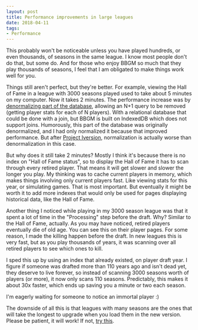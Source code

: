 ```yaml
---
layout: post
title: Performance improvements in large leagues
date: 2018-04-11
tags:
- Performance
---
```


This probably won't be noticeable unless you have played hundreds, or even thousands, of seasons in the same league. I know most people don't do that, but some do. And for those who enjoy BBGM so much that they play thousands of seasons, I feel that I am obligated to make things work well for you.

Things still aren't perfect, but they're better. For example, viewing the Hall of Fame in a league with 3000 seasons played used to take about 5 minutes on my computer. Now it takes 2 minutes. The performance increase was by [denormalizing part of the database](https://en.wikipedia.org/wiki/Database_normalization), allowing an N+1 query to be removed (getting player stats for each of N players). With a relational database that could be done with a join, but BBGM is built on IndexedDB which does not support joins. Humorously, this part of the database was originally denormalized, and I had only normalized it because that improved performance. But after [Project Iversion](https://basketball-gm.com/blog/tag/project-iverson/), normalization is actually worse than denormalization in this case.

<!--more-->

But why does it still take 2 minutes? Mostly I think it's because there is no index on "Hall of Fame status", so to display the Hall of Fame it has to scan through every retired player. That means it will get slower and slower the longer you play. My thinking was to cache current players in memory, which makes things involving only current players fast. Like viewing stats for this year, or simulating games. That is most important. But eventually it might be worth it to add more indexes that would only be used for pages displaying historical data, like the Hall of Fame.

Another thing I noticed while playing in my 3000 season league was that it spent a lot of time in the "Processing" step before the draft. Why? Similar to the Hall of Fame, actually. As you may have noticed, retired players eventually die of old age. You can see this on their player pages. For some reason, I made the killing happen before the draft. In new leagues this is very fast, but as you play thousands of years, it was scanning over all retired players to see which ones to kill.

I sped this up by using an index that already existed, on player draft year. I figure if someone was drafted more than 110 years ago and isn't dead yet, they deserve to live forever, so instead of scanning 3000 seasons worth of players (or more), it now only scans 110 seasons. Predictably, this makes it about 30x faster, which ends up saving you a minute or two each season.

I'm eagerly waiting for someone to notice an immortal player :)

The downside of all this is that leagues with many seasons are the ones that will take the longest to upgrade when you load them in the new version. Please be patient, it will work! If not, [try this](https://basketball-gm.com/manual/debugging/).
